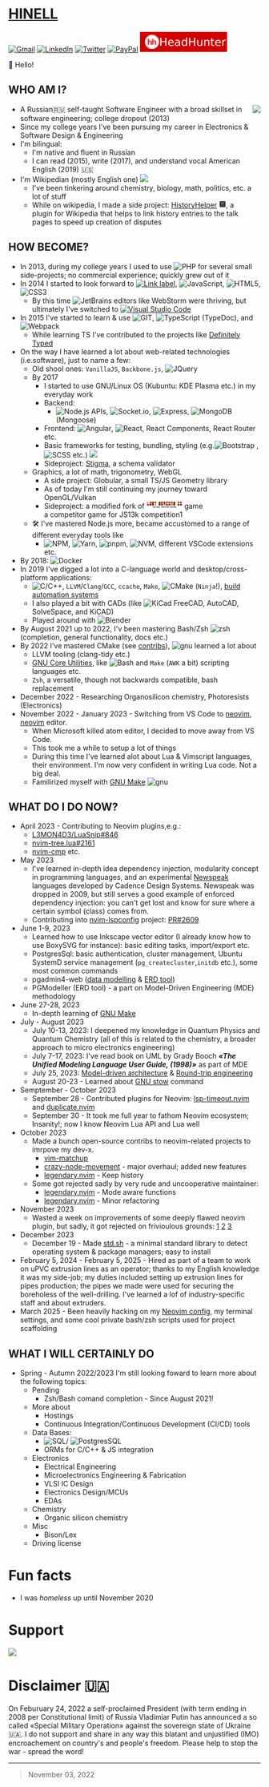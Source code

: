 # [HINELL](https://github.com/hinell)

[![Gmail](https://img.shields.io/badge/-Gmail-C14438?style=flat-square&logo=Gmail&logoColor=white)](mailto:al.neodim@gmail.com) [![LinkedIn](https://img.shields.io/badge/-LinkedIn-0055AA?style=flat-square&logo=LinkedIn&logoColor=white)](https://www.linkedin.com/in/biteofpie) [![Twitter](https://img.shields.io/badge/-Twitter-00AAFF?style=flat-square&logo=Twitter&logoColor=white)](https://twitter.com/biteofpie)
[![PayPal](https://img.shields.io/badge/-PayPal-AA00AA?style=flat-square&logo=pay&logoColor=white)](https://www.paypal.me/biteofpie)
[![HH](badge-hh-logo.svg)](https://ryazan.hh.ru/resume/37ce9deaff0bbdcb8a0039ed1f4e426667536f)

👋 Hello!

## WHO AM I?

<img align="right" height="256" src="https://github.com/hinell.png" />

* A Russian🇷🇺 self-taught Software Engineer with a broad skillset in software engineering; college dropout (2013)
* Since my college years I've been pursuing my career in Electronics & Software Design & Engineering
* I'm bilingual:
  * I'm native and fluent in Russian
  * I can read (2015), write (2017), and understand vocal American English (2019) 🇺🇸
* I'm Wikipedian (mostly English one) <img height="14" src="https://www.vectorlogo.zone/logos/wikipedia/wikipedia-icon.svg" />
  * I've been tinkering around chemistry, biology, math, politics, etc. a lot of stuff
  * While on wikipedia, I made a side project: [HistoryHelper](https://github.com/hinell/historyhelper-wikipedia) <img height="14" src="https://raw.githubusercontent.com/hinell/historyhelper-wikipedia/main/img/historyhelper-logo.svg" />, a plugin for Wikipedia that helps to link history entries to the talk pages to speed up creation of disputes

## HOW BECOME?
  <!--* Adobe Photoshop -->
* In 2013, during my college years I used to use ![PHP](https://img.shields.io/badge/-php-100000?style=flat-square&logo=PHP) for several small side-projects; no commercial experience; quickly grew out of it
* In 2014 I started to look forward to [![Link label](https://img.shields.io/badge/-Node.js-100000?style=flat-square&logo=node.js)][Node.js], ![JavaScript](https://img.shields.io/badge/-JavaScript-100000?style=flat-square-square&logo=javascript), 
![HTML5](https://img.shields.io/badge/-HTML5-100000?style=flat-square-square&logo=html5), ![CSS3](https://img.shields.io/badge/-CSS-100000?style=flat-square-square&logo=css3)
  * By this time ![JetBrains](https://img.shields.io/badge/-JetBrains-100000?style=flat-square&logo=JetBrains) editors like WebStorm were thriving, but ultimately I've switched to [![Visual Studio Code](https://img.shields.io/badge/-Visual%20Studio%20Code-100000?style=flat-square&logo=visualstudiocode)][Vscode-link]
* In 2015 I've started to learn & use ![GIT](https://img.shields.io/badge/-GIT-100000?style=flat-square&logo=GIT), ![TypeScript](https://img.shields.io/badge/-TypeScript-100000?style=flat-square&logo=typescript) (TypeDoc), and ![Webpack](https://img.shields.io/badge/-Webpack-100000?style=flat-square&logo=webpack)
  * While learning TS I've contributed to the projects like [Definitely Typed]
* On the way I have learned a lot about web-related technologies (i.e.software), just to name a few:
  * Old shool ones: `VanillaJS`, `Backbone.js`, ![JQuery](https://img.shields.io/badge/-JQuery-100000?style=flat-square&logo=jquery)
  * By 2017
    * I started to use GNU/Linux OS (Kubuntu: KDE Plasma etc.) in my everyday work
    * Backend:
      * ![Node.js APIs](https://img.shields.io/badge/-Node.js%20APIs-100000?style=flat-square&logo=node.js), ![Socket.io](https://img.shields.io/badge/-Socket.io-100000?style=flat-square&logo=Socket.io), ![Express](https://img.shields.io/badge/-Express-100000?style=flat-square&logo=Express),  ![MongoDB](https://img.shields.io/badge/-MongoDB-100000?style=flat-square&logo=mongodb) (Mongoose)
    * Frontend: ![Angular](https://img.shields.io/badge/-Angular-100000?style=flat-square&logo=angular), ![React](https://img.shields.io/badge/-React-100000?style=flat-square&logo=react), React Components, React Router etc.
    * Basic frameworks for testing, bundling, styling (e.g.![Bootstrap](https://img.shields.io/badge/-Bootstrap-100000?style=flat-square&logo=Bootstrap) , ![SCSS](https://img.shields.io/badge/-SCSS-100000?style=flat-square&logo=sass) etc.) <img height="14" src="https://raw.githubusercontent.com/juliangarnier/anime/master/documentation/assets/img/anime-mini-logo.svg" /></a>
    * Sideproject: [Stigma], a schema validator
  * Graphics, a lot of math, trigonometry, WebGL 
    * A side project: Globular, a small TS/JS Geometry library
    * As of today I'm still continuing my journey toward OpenGL/Vulkan
    * Sideproject: a modified fork of [<img height="14" src="https://raw.githubusercontent.com/hinell/lost-beacons/master/src/img/logo.png" />][Lost-beacons] game</br> a competitor game for JS13k competition1
  * 🛠️ I've mastered Node.js more, became accustomed to a range of different everyday tools like
    * ![NPM](https://img.shields.io/badge/-NPM-100000?style=flat-square&logo=NPM), ![Yarn](https://img.shields.io/badge/-Yarn-100000?style=flat-square&logo=Yarn), ![pnpm](https://img.shields.io/badge/-pnpm-100000?style=flat-square&logo=pnpm), ![NVM](https://img.shields.io/badge/-NVM-100000?style=flat-square&logo=NVM), different VSCode extensions etc.
* By 2018: ![Docker](https://img.shields.io/badge/-Docker-100000?style=flat-square&logo=docker)
* In 2019 I've digged a lot into a C-language world and desktop/cross-platform applications:
  * ![C/C++](https://img.shields.io/badge/-C/C++-100000?style=flat-square&logo=cplusplus), `LLVM`/`Clang`/`GCC`, `ccache`, `Make`, ![CMake](https://img.shields.io/badge/-CMake-100000?style=flat-square&logo=CMake) (`Ninja`!), [build automation systems]
  * I also played a bit with CADs (like ![KiCad](https://img.shields.io/badge/-KiCad-100000?style=flat-square&logo=KiCad) FreeCAD, AutoCAD, SolveSpace, and KiCAD)
  * Played around with ![Blender](https://img.shields.io/badge/-Blender-100000?style=flat-square&logo=Blender)
* By August 2021 up to 2022, I'v been mastering Bash/Zsh ![zsh](https://img.shields.io/badge/-zsh-100000?style=flat-square&logo=zsh) (completion, general functionality, docs etc.)
* By 2022 I've mastered CMake (see [contribs][cmake merges]), ![gnu](https://img.shields.io/badge/-gnu-100000?&style=flat-square&logo=gnu) learned a lot about
  * LLVM tooling (clang-tidy etc.)
  * [GNU Core Utilities], like ![Bash](https://img.shields.io/badge/-Bash-100000?style=flat-square&logo=gnubash) and `Make` (`AWK` a bit) scripting languages etc.
  * `Zsh`, a versatile, though not backwards compatible, bash replacement
* December 2022 - Researching Organosilicon chemistry, Photoresists (Electronics) 
* November 2022 - January 2023 - Switching from VS Code to [neovim](https://github.com/neovim/neovim), [neovim](https://img.shields.io/badge/-neovim-100000?style=flat-square&logo=neovim) editor.
    * When Microsoft killed atom editor, I decided to move away from VS Code. 
    * This took me a while to setup a lot of things 
    * During this time I've learned alot about Lua & Vimscript languages, their environment. I'm now very confident in writing Lua code. Not a big deal.
    * Familirized myself with [GNU Make] ![gnu](https://img.shields.io/badge/-gnu-100000?&style=flat-square&logo=gnu)

## WHAT DO I DO NOW?
* April 2023 - Contributing to Neovim plugins,e.g.:
    * [L3MON4D3/LuaSnip#846](https://github.com/L3MON4D3/LuaSnip/pull/846)
    * [nvim-tree.lua#2161](https://github.com/nvim-tree/nvim-tree.lua/pull/2161)
    * [nvim-cmp] etc.
* May 2023
    * I've learned in-depth idea dependency injection, modularity concept in programming languages, and an experimental [Newspeak] languages developed by Cadence Design Systems. Newspeak was dropped in 2009, but still serves a good example of enforced dependency injection: you can't get lost and know for sure where a certain symbol (class) comes from.
    * Contributing into [nvim-lspconfig] project: [PR#2609](https://github.com/neovim/nvim-lspconfig/pull/2609)
* June 1-9, 2023
    * Learned how to use Inkscape vector editor (I already know how to use BoxySVG for instance): basic editing tasks, import/export etc. 
    * PostgresSql: basic authentication, cluster management, Ubuntu SystemD service management (`pg_createcluster`,`initdb` etc.), some most common commands
    * pgadmin4-web ([data modelling] & [ERD tool])
    * PGModeller (ERD tool) - a part on Model-Driven Engineering (MDE) methodology
* June 27-28, 2023
    * In-depth learning of [GNU Make]
* July - August 2023
    * July 10-13, 2023: I deepened my knowledge in Quantum Physics and Quantum Chemistry (all of this is related to the chemistry, a broader approach to micro electronics engineering)
    * July 7-17, 2023: I've read book on UML by Grady Booch ___«The Unified Modeling Language User Guide, (1998)»___ as part of MDE
    * July 25, 2023: [Model-driven architecture] & [Round-trip engineering]
    * August 20-23 - Learned about [GNU stow](https://www.gnu.org/software/stow/) command 
* Semptember - October 2023
    * September 28 - Contributed plugins for Neovim: [lsp-timeout.nvim] and [duplicate.nvim] 
    * September 30 - It took me full year to fathom Neovim ecosystem; Insanity!; now I know Neovim Lua API and Lua well
* October  2023
    * Made a bunch open-source contribs to neovim-related projects to imrpove my dev-x.
        * [vim-matchup](https://github.com/andymass/vim-matchup/pull/326) 
        * [crazy-node-movement](https://github.com/theHamsta/crazy-node-movement/pull/6) - major overhaul; added new features 
        * [legendary.nvim](https://github.com/mrjones2014/legendary.nvim/pull/412) - Keep history        
    * Some got rejected sadly by very rude and uncooperative maintainer:
        * [legendary.nvim](https://github.com/mrjones2014/legendary.nvim/pull/415) - Mode aware functions
        * [legendary.nvim](https://github.com/mrjones2014/legendary.nvim/pull/416) - Minor refactoring   
* November 2023
    * Wasted a week on improvements of some deeply flawed neovim plugin, but sadly, it got rejected on frivioulous grounds: [1](https://github.com/nvim-tree/nvim-tree.lua/pull/2560) [2](https://github.com/nvim-tree/nvim-tree.lua/pull/2551) [3](https://github.com/nvim-tree/nvim-tree.lua/pull/2550)
* December 2023
    * December 19 - Made [std.sh](https://github.com/hinell/std.sh) - a minimal standard library to detect operating system & package managers; easy to install
* February 5, 2024 - February 5, 2025 - Hired as part of a team to work on uPVC extrusion lines as an operator; thanks to my English knowledge it was my side-job; my duties included setting up extrusion lines for pipes production; the pipes we made were used for securing the boreholess of the well-drilling. I've learned a lof of industry-specific staff and about extruders. 
* March 2025 - Been heavily hacking on my [Neovim config](https://github.com/hinell/nvim), my terminal settings, and some cool private bash/zsh scripts used for project scaffolding

## WHAT I WILL CERTAINLY DO
* Spring - Autumn 2022/2023 I'm still looking foward to learn more about the following topics:
  * Pending
    * Zsh/Bash comand completion - Since August 2021! 
  * More about  
    * Hostings
    * Continuous Integration/Continuous Development (CI/CD) tools
  * Data Bases:
    * ![SQL](https://img.shields.io/badge/-SQL-100000?style=flat-square-square&logo=mysql)/
    ![PostgresSQL](https://img.shields.io/badge/-PostgresSQL-100000?style=flat-square&logo=postgresql)
    * ORMs for C/C++ & JS integration
  * Electronics
    * Electrical Engineering
    * Microelectronics Engineering & Fabrication
    * VLSI IC Design
    * Electronics Design/MCUs
    * EDAs
  * Chemistry
    * Organic silicon chemistry
  * Misc
    * Bison/Lex
  * Driving license

# Fun facts
* I was _homeless_ up until November 2020
# Support
<a title="Buy me a cup of coffee!" href="https://www.paypal.me/biteofpie"><img src="https://raw.githubusercontent.com/aha999/DonateButtons/master/Paypal.png" width="30%"></img></a>

# Disclaimer 🇺🇦
On Feburuary 24, 2022 a self-proclaimed President (with term ending in 2008 per  Constitutional limit) of Russia Vladimiar Putin has announced a so called «Special Military Operation» against the sovereign state of Ukraine 🇺🇦. I do not support and share in any way this blatant and unjustified (IMO) encroachement on country's and people's freedom. Please help to stop the war - spread the word!

----
<!-- Created on May 13th, 2021 1:16 PM -->
>November 03, 2022

[Stigma]: https://github.com/hinell/stigma
[Definitely Typed]: https://github.com/DefinitelyTyped/DefinitelyTyped
[Node.js]: https://github.com/nodejs/node
[build automation systems]: https://en.wikipedia.org/wiki/List_of_build_automation_software#Build_script_generation
[Lost-beacons]: https://github.com/hinell/lost-beacons
[Vscode-link]: https://code.visualstudio.com/
[Anime]: https://github.com/juliangarnier/anime/
[GNU Make]: https://www.gnu.org/s/make/manual/make.html
[GNU Core Utilities]: https://en.wikipedia.org/wiki/GNU_Core_Utilities
[cmake merges]: https://gitlab.kitware.com/cmake/cmake/-/merge_requests?scope=all&state=merged&author_username=hinell
[Newspeak]: https://en.wikipedia.org/wiki/Newspeak_(programming_language)
[nvim-cmp]: https://github.com/hrsh7th/nvim-cmp
[nvim-lspconfig]: https://github.com/neovim/nvim-lspconfig/pull/2609 

[data modelling]: https://en.wikipedia.org/wiki/Data_modeling
[ERD tool]: https://en.wikipedia.org/wiki/Entity-relationship_model
[Round-trip engineering]: https://en.wikipedia.org/wiki/Round-trip_engineering
[Model-driven architecture]: https://en.wikipedia.org/wiki/Model-driven_architecture

[lsp-timeout.nvim]: https://github.com/hinell/lsp-timeout.nvim
[duplicate.nvim]: https://github.com/hinell/duplicate.nvim


<!--
TODO: UPDATE WITH BETTER DESCRIPTION
SEE ALSO:
https://github.com/Champii/Champii/blob/master/README.md
https://github.com/baggiponte/baggiponte/blob/main/README.md
-->
